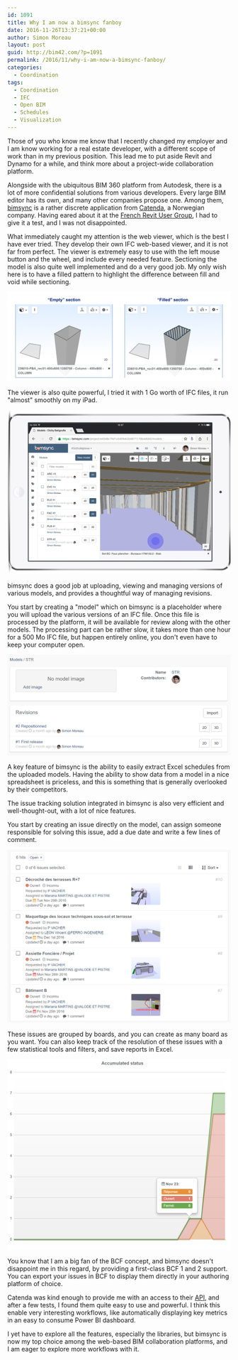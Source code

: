 ```yaml
---
id: 1091
title: Why I am now a bimsync fanboy
date: 2016-11-26T13:37:21+00:00
author: Simon Moreau
layout: post
guid: http://bim42.com/?p=1091
permalink: /2016/11/why-i-am-now-a-bimsync-fanboy/
categories:
  - Coordination
tags:
  - Coordination
  - IFC
  - Open BIM
  - Schedules
  - Visualization
---
```

Those of you who know me know that I recently changed my employer and I am know working for a real estate developer, with a different scope of work than in my previous position. This lead me to put aside Revit and Dynamo for a while, and think more about a project-wide collaboration platform.

Alongside with the ubiquitous BIM 360 platform from Autodesk, there is a lot of more confidential solutions from various developers. Every large BIM editor has its own, and many other companies propose one. Among them, [bimsync](https://bimsync.com/) is a rather discrete application from [Catenda](http://catenda.no/), a Norwegian company. Having eared about it at the [French Revit User Group](http://paris-rug.fr/), I had to give it a test, and I was not disappointed.

What immediately caught my attention is the web viewer, which is the best I have ever tried. They develop their own IFC web-based viewer, and it is not far from perfect. The viewer is extremely easy to use with the left mouse button and the wheel, and include every needed feature. Sectioning the model is also quite well implemented and do a very good job. My only wish here is to have a filled pattern to highlight the difference between fill and void while sectioning.

![SectionnningWithDiff](/assets/2016/11/SectionnningWithDiff.png)

The viewer is also quite powerful, I tried it with 1 Go worth of IFC files, it run "almost" smoothly on my iPad.

![OniPad2](/assets/2016/11/OniPad2.png)

bimsync does a good job at uploading, viewing and managing versions of various models, and provides a thoughtful way of managing revisions.

You start by creating a "model" which on bimsync is a placeholder where you will upload the various versions of an IFC file. Once this file is processed by the platform, it will be available for review along with the other models. The processing part can be rather slow, it takes more than one hour for a 500 Mo IFC file, but happen entirely online, you don't even have to keep your computer open.

![models](/assets/2016/11/models.png)

A key feature of bimsync is the ability to easily extract Excel schedules from the uploaded models. Having the ability to show data from a model in a nice spreadsheet is priceless, and this is something that is generally overlooked by their competitors.

The issue tracking solution integrated in bimsync is also very efficient and well-thought-out, with a lot of nice features.

You start by creating an issue directly on the model, can assign someone responsible for solving this issue, add a due date and write a few lines of comment.

![Issues](/assets/2016/11/Issues.png)

These issues are grouped by boards, and you can create as many board as you want. You can also keep track of the resolution of these issues with a few statistical tools and filters, and save reports in Excel.

![statistics2](/assets/2016/11/statistics2.png)

You know that I am a big fan of the BCF concept, and bimsync doesn't disappoint me in this regard, by providing a first-class BCF 1 and 2 support. You can export your issues in BCF to display them directly in your authoring platform of choice.

Catenda was kind enough to provide me with an access to their [API](https://bimsync.com/developers), and after a few tests, I found them quite easy to use and powerful. I think this enable very interesting workflows, like automatically displaying key metrics in an easy to consume Power BI dashboard.

I yet have to explore all the features, especially the libraries, but bimsync is now my top choice among the web-based BIM collaboration platforms, and I am eager to explore more workflows with it.